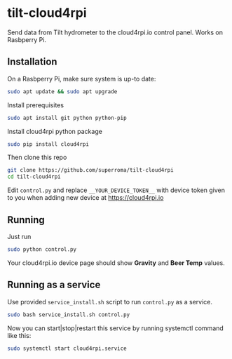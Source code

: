 # tilt-cloud4rpi
Send data from Tilt hydrometer to the cloud4rpi.io control panel. Works on Rasbperry Pi.

## Installation
On a Rasbperry Pi, make sure system is up-to date:
```sh
sudo apt update && sudo apt upgrade
```
Install prerequisites
```sh
sudo apt install git python python-pip
```
Install cloud4rpi python package
```sh
sudo pip install cloud4rpi
```
Then clone this repo
```sh
git clone https://github.com/superroma/tilt-cloud4rpi
cd tilt-cloud4rpi
```
Edit `control.py` and replace `__YOUR_DEVICE_TOKEN__` with device token given to you when adding new device at https://cloud4rpi.io

## Running
Just run
```sh
sudo python control.py
```
Your cloud4rpi.io device page should show **Gravity** and **Beer Temp** values.

## Running as a service
Use provided `service_install.sh` script to run `control.py` as a service.
```sh
sudo bash service_install.sh control.py
```
Now you can start|stop|restart this service by running systemctl command like this:
```sh
sudo systemctl start cloud4rpi.service
```





